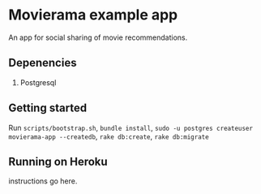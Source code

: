# Movierama example app

An app for social sharing of movie recommendations.

## Depenencies

1. Postgresql

## Getting started

Run `scripts/bootstrap.sh`, `bundle install`, `sudo -u postgres createuser movierama-app --createdb`, `rake db:create`, `rake db:migrate`

## Running on Heroku

instructions go here.
